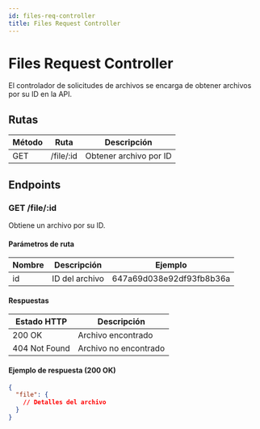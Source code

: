 ```yaml
---
id: files-req-controller
title: Files Request Controller
---
```


# Files Request Controller

El controlador de solicitudes de archivos se encarga de obtener archivos por su ID en la API.

## Rutas

| Método | Ruta             | Descripción             |
| ------ | ---------------- | ----------------------- |
| GET    | /file/:id        | Obtener archivo por ID  |

## Endpoints

### GET /file/:id

Obtiene un archivo por su ID.

#### Parámetros de ruta

| Nombre | Descripción             | Ejemplo                       |
| ------ | ----------------------- | ----------------------------- |
| id     | ID del archivo          | 647a69d038e92df93fb8b36a     |

#### Respuestas

| Estado HTTP                  | Descripción                        |
| ---------------------------- | ---------------------------------- |
| 200 OK                       | Archivo encontrado                 |
| 404 Not Found                | Archivo no encontrado              |

#### Ejemplo de respuesta (200 OK)

```json
{
  "file": {
    // Detalles del archivo
  }
}
